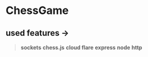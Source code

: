 # ChessGame

## used features -> 
 > **sockets**
 > **chess.js** 
 > **cloud flare** 
 > **express**
 > **node**
 > **http**
